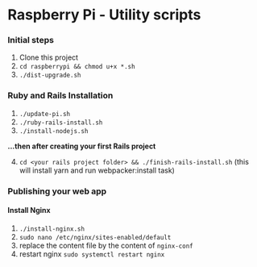 # Raspberry Pi - Utility scripts

### Initial steps

1. Clone this project
2. `cd raspberrypi && chmod u+x *.sh`
3. `./dist-upgrade.sh`


### Ruby and Rails Installation

1. `./update-pi.sh`
2. `./ruby-rails-install.sh`
3. `./install-nodejs.sh`

**...then after creating your first Rails project**

4. `cd <your rails project folder> && ./finish-rails-install.sh` (this will install yarn and run webpacker:install task)

### Publishing your web app

#### Install Nginx

1. `./install-nginx.sh`
2. `sudo nano /etc/nginx/sites-enabled/default`
3. replace the content file by the content of `nginx-conf`
4. restart nginx `sudo systemctl restart nginx`
